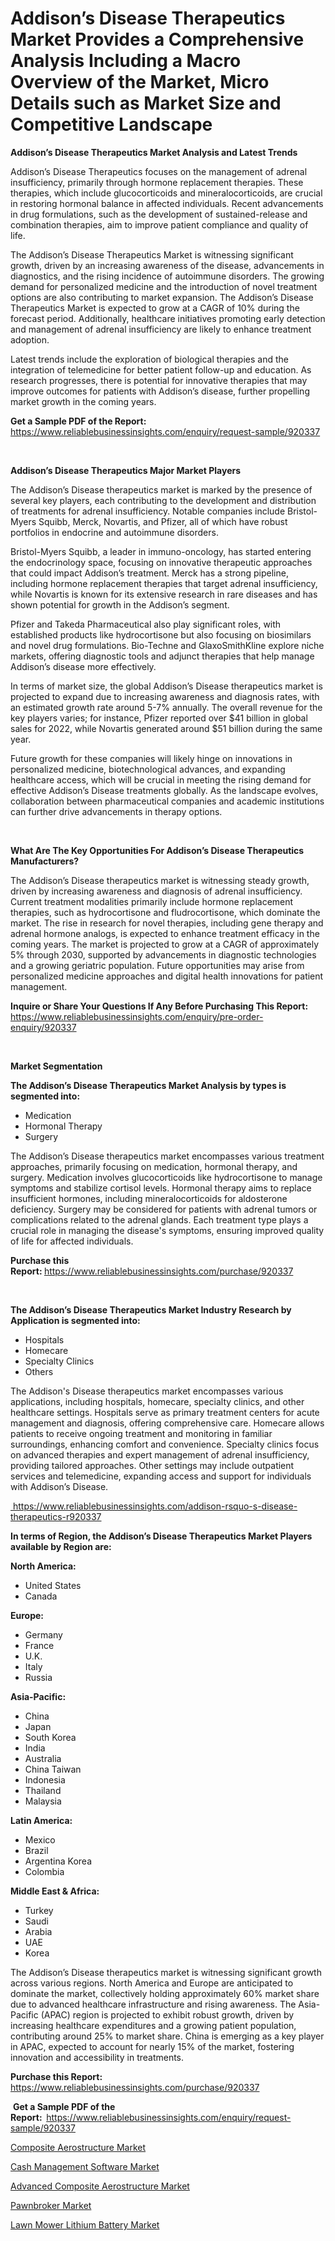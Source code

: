 <p><h1>Addison’s Disease Therapeutics Market Provides a Comprehensive Analysis Including a Macro Overview of the Market, Micro Details such as Market Size and Competitive Landscape</h1></p><p><strong>Addison’s Disease Therapeutics Market Analysis and Latest Trends</strong></p>
<p><p>Addison’s Disease Therapeutics focuses on the management of adrenal insufficiency, primarily through hormone replacement therapies. These therapies, which include glucocorticoids and mineralocorticoids, are crucial in restoring hormonal balance in affected individuals. Recent advancements in drug formulations, such as the development of sustained-release and combination therapies, aim to improve patient compliance and quality of life.</p><p>The Addison’s Disease Therapeutics Market is witnessing significant growth, driven by an increasing awareness of the disease, advancements in diagnostics, and the rising incidence of autoimmune disorders. The growing demand for personalized medicine and the introduction of novel treatment options are also contributing to market expansion. The Addison’s Disease Therapeutics Market is expected to grow at a CAGR of 10% during the forecast period. Additionally, healthcare initiatives promoting early detection and management of adrenal insufficiency are likely to enhance treatment adoption.</p><p>Latest trends include the exploration of biological therapies and the integration of telemedicine for better patient follow-up and education. As research progresses, there is potential for innovative therapies that may improve outcomes for patients with Addison’s disease, further propelling market growth in the coming years.</p></p>
<p><strong>Get a Sample PDF of the Report:&nbsp;</strong> <a href="https://www.reliablebusinessinsights.com/enquiry/request-sample/920337?utm_campaign=1837&utm_medium=2&utm_source=Github&utm_content=ia&utm_term=02122024&utm_id=addisons-disease-therapeutics">https://www.reliablebusinessinsights.com/enquiry/request-sample/920337</a></p>
<p>&nbsp;</p>
<p><strong>Addison’s Disease Therapeutics Major Market Players</strong></p>
<p><p>The Addison’s Disease therapeutics market is marked by the presence of several key players, each contributing to the development and distribution of treatments for adrenal insufficiency. Notable companies include Bristol-Myers Squibb, Merck, Novartis, and Pfizer, all of which have robust portfolios in endocrine and autoimmune disorders.</p><p>Bristol-Myers Squibb, a leader in immuno-oncology, has started entering the endocrinology space, focusing on innovative therapeutic approaches that could impact Addison’s treatment. Merck has a strong pipeline, including hormone replacement therapies that target adrenal insufficiency, while Novartis is known for its extensive research in rare diseases and has shown potential for growth in the Addison’s segment.</p><p>Pfizer and Takeda Pharmaceutical also play significant roles, with established products like hydrocortisone but also focusing on biosimilars and novel drug formulations. Bio-Techne and GlaxoSmithKline explore niche markets, offering diagnostic tools and adjunct therapies that help manage Addison’s disease more effectively.</p><p>In terms of market size, the global Addison’s Disease therapeutics market is projected to expand due to increasing awareness and diagnosis rates, with an estimated growth rate around 5-7% annually. The overall revenue for the key players varies; for instance, Pfizer reported over $41 billion in global sales for 2022, while Novartis generated around $51 billion during the same year.</p><p>Future growth for these companies will likely hinge on innovations in personalized medicine, biotechnological advances, and expanding healthcare access, which will be crucial in meeting the rising demand for effective Addison’s Disease treatments globally. As the landscape evolves, collaboration between pharmaceutical companies and academic institutions can further drive advancements in therapy options.</p></p>
<p>&nbsp;</p>
<p><strong>What Are The Key Opportunities For Addison’s Disease Therapeutics Manufacturers?</strong></p>
<p><p>The Addison’s Disease therapeutics market is witnessing steady growth, driven by increasing awareness and diagnosis of adrenal insufficiency. Current treatment modalities primarily include hormone replacement therapies, such as hydrocortisone and fludrocortisone, which dominate the market. The rise in research for novel therapies, including gene therapy and adrenal hormone analogs, is expected to enhance treatment efficacy in the coming years. The market is projected to grow at a CAGR of approximately 5% through 2030, supported by advancements in diagnostic technologies and a growing geriatric population. Future opportunities may arise from personalized medicine approaches and digital health innovations for patient management.</p></p>
<p><strong>Inquire or Share Your Questions If Any Before Purchasing This Report:</strong> <a href="https://www.reliablebusinessinsights.com/enquiry/pre-order-enquiry/920337?utm_campaign=1837&utm_medium=2&utm_source=Github&utm_content=ia&utm_term=02122024&utm_id=addisons-disease-therapeutics">https://www.reliablebusinessinsights.com/enquiry/pre-order-enquiry/920337</a></p>
<p>&nbsp;</p>
<p><strong>Market Segmentation</strong></p>
<p><strong>The Addison’s Disease Therapeutics Market Analysis by types is segmented into:</strong></p>
<p><ul><li>Medication</li><li>Hormonal Therapy</li><li>Surgery</li></ul></p>
<p><p>The Addison’s Disease therapeutics market encompasses various treatment approaches, primarily focusing on medication, hormonal therapy, and surgery. Medication involves glucocorticoids like hydrocortisone to manage symptoms and stabilize cortisol levels. Hormonal therapy aims to replace insufficient hormones, including mineralocorticoids for aldosterone deficiency. Surgery may be considered for patients with adrenal tumors or complications related to the adrenal glands. Each treatment type plays a crucial role in managing the disease's symptoms, ensuring improved quality of life for affected individuals.</p></p>
<p><strong>Purchase this Report:&nbsp;</strong><a href="https://www.reliablebusinessinsights.com/purchase/920337?utm_campaign=1837&utm_medium=2&utm_source=Github&utm_content=ia&utm_term=02122024&utm_id=addisons-disease-therapeutics">https://www.reliablebusinessinsights.com/purchase/920337</a></p>
<p>&nbsp;</p>
<p><strong>The Addison’s Disease Therapeutics Market Industry Research by Application is segmented into:</strong></p>
<p><ul><li>Hospitals</li><li>Homecare</li><li>Specialty Clinics</li><li>Others</li></ul></p>
<p><p>The Addison's Disease therapeutics market encompasses various applications, including hospitals, homecare, specialty clinics, and other healthcare settings. Hospitals serve as primary treatment centers for acute management and diagnosis, offering comprehensive care. Homecare allows patients to receive ongoing treatment and monitoring in familiar surroundings, enhancing comfort and convenience. Specialty clinics focus on advanced therapies and expert management of adrenal insufficiency, providing tailored approaches. Other settings may include outpatient services and telemedicine, expanding access and support for individuals with Addison’s Disease.</p></p>
<p><a href="https://www.reliablebusinessinsights.com/addison-rsquo-s-disease-therapeutics-r920337?utm_campaign=1837&utm_medium=2&utm_source=Github&utm_content=ia&utm_term=02122024&utm_id=addisons-disease-therapeutics">&nbsp;https://www.reliablebusinessinsights.com/addison-rsquo-s-disease-therapeutics-r920337</a></p>
<p><strong>In terms of Region, the Addison’s Disease Therapeutics Market Players available by Region are:</strong></p>
<p>
    <p> <strong> North America: </strong>
        <ul>
            <li>United States</li>
            <li>Canada</li>
        </ul>
        </p> 
    <p> <strong> Europe: </strong>
        <ul>
            <li>Germany</li>
            <li>France</li>
            <li>U.K.</li>
            <li>Italy</li>
            <li>Russia</li>
        </ul>
        </p> 
    <p> <strong> Asia-Pacific: </strong>
        <ul>
            <li>China</li>
            <li>Japan</li>
            <li>South Korea</li>
            <li>India</li>
            <li>Australia</li>
            <li>China Taiwan</li>
            <li>Indonesia</li>
            <li>Thailand</li>
            <li>Malaysia</li>
        </ul>
        </p> 
    <p> <strong> Latin America: </strong>
        <ul>
            <li>Mexico</li>
            <li>Brazil</li>
            <li>Argentina Korea</li>
            <li>Colombia</li>
        </ul>
        </p> 
    <p> <strong> Middle East & Africa: </strong>
        <ul>
            <li>Turkey</li>
            <li>Saudi</li>
            <li>Arabia</li>
            <li>UAE</li>
            <li>Korea</li>
        </ul>
    </p>
    </p>
<p><p>The Addison’s Disease therapeutics market is witnessing significant growth across various regions. North America and Europe are anticipated to dominate the market, collectively holding approximately 60% market share due to advanced healthcare infrastructure and rising awareness. The Asia-Pacific (APAC) region is projected to exhibit robust growth, driven by increasing healthcare expenditures and a growing patient population, contributing around 25% to market share. China is emerging as a key player in APAC, expected to account for nearly 15% of the market, fostering innovation and accessibility in treatments.</p></p>
<p><strong>Purchase this Report: </strong><a href="https://www.reliablebusinessinsights.com/purchase/920337?utm_campaign=1837&utm_medium=2&utm_source=Github&utm_content=ia&utm_term=02122024&utm_id=addisons-disease-therapeutics">https://www.reliablebusinessinsights.com/purchase/920337</a></p>
<p>&nbsp;<strong>Get a Sample PDF of the Report:&nbsp;&nbsp;</strong><a href="https://www.reliablebusinessinsights.com/enquiry/request-sample/920337?utm_campaign=1837&utm_medium=2&utm_source=Github&utm_content=ia&utm_term=02122024&utm_id=addisons-disease-therapeutics">https://www.reliablebusinessinsights.com/enquiry/request-sample/920337</a></p>
<p><strong></strong></p>
<p><p><a href="https://issuu.com/reportprime-2/docs/composite-aerostructure-market-size-2030.pptx?utm_campaign=1837&utm_medium=2&utm_source=Github&utm_content=ia&utm_term=02122024&utm_id=addisons-disease-therapeutics">Composite Aerostructure Market</a></p><p><a href="https://www.linkedin.com/pulse/deep-insights-cash-management-software-market-size-growing-ngqff?utm_campaign=1837&utm_medium=2&utm_source=Github&utm_content=ia&utm_term=02122024&utm_id=addisons-disease-therapeutics">Cash Management Software Market</a></p><p><a href="https://issuu.com/reportprime-2/docs/advanced-composite-aerostructure-market-size-2030.?utm_campaign=1837&utm_medium=2&utm_source=Github&utm_content=ia&utm_term=02122024&utm_id=addisons-disease-therapeutics">Advanced Composite Aerostructure Market</a></p><p><a href="https://www.linkedin.com/pulse/analyzing-pawnbroker-market-size-revenue-growth-from-2024-nd7lf?utm_campaign=1837&utm_medium=2&utm_source=Github&utm_content=ia&utm_term=02122024&utm_id=addisons-disease-therapeutics">Pawnbroker Market</a></p><p><a href="https://www.linkedin.com/pulse/lawn-mower-lithium-battery-market-overview-components-application-0xgze?utm_campaign=1837&utm_medium=2&utm_source=Github&utm_content=ia&utm_term=02122024&utm_id=addisons-disease-therapeutics">Lawn Mower Lithium Battery Market</a></p></p>